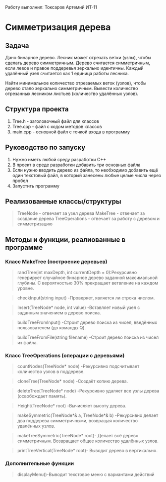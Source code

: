 Работу выполнил: Токсаров Артемий ИТ-11

# **Симметризация дерева**

## **Задача**

Дано бинарное дерево. Лесник может отрезать ветки (узлы), чтобы сделать дерево симметричным.
Дерево считается симметричным, если левое и правое поддеревья зеркально идентичны.
Каждый удалённый узел считается как 1 единица работы лесника.

Найти минимальное количество отрезаемых веток (узлов), чтобы дерево стало зеркально симметричным. 
Вывести количество отрезанных лесником листьев (количество удалённых узлов).

## **Структура проекта**
1. Tree.h - заголовочный файл для классов
2. Tree.cpp - файл с кодом методов классов
3. main.cpp - основной файл с точкой входа в программу

## **Руководство по запуску**
1. Нужно иметь любой среду разработки С++
2. В проект в среде разработки добавить три основных файла
3. Если нужно вводить дерево из файла, то необходимо добавить ещё один текстовый файл, в который занесены любые целые числа через пробел
4. Запустить программу

## **Реализованные классы/структуры**
> TreeNode - отвечает за узел дерева
> MakeTree - отвечает за создание дерева
> TreeOperations - отвечает за работу с деревом и симметризацию

## **Методы и функции, реалиованные в программе**
### Класс MakeTree (построение деревьев)
> randTree(int maxDepth, int currentDepth = 0):Рекурсивно генерирует случайное бинарное дерево заданной максимальной глубины.
С вероятностью 30% прекращает ветвление на каждом уровне.

> checkInput(string input) -Проверяет, является ли строка числом.

> Insert(TreeNode* node, int value) -Вставляет новый узел с заданным значением в дерево поиска.

> buildTreeFromInput() -Строит дерево поиска из чисел, введённых пользователем (до команды Q).

> buildTreeFromFile(string filename) -Строит дерево поиска из чисел из файла.

### Класс TreeOperations (операции с деревьями)
> countNodes(TreeNode* node) -Рекурсивно подсчитывает количество узлов в поддереве.

> cloneTree(TreeNode* node) -Создаёт копию дерева.

> deleteTree(TreeNode* node) -Рекурсивно удаляет все узлы дерева (освобождает память).

> Height(TreeNode* root) -Вычисляет высоту дерева.

> makeSymmetric(TreeNode*& a, TreeNode*& b) -Рекурсивно делает два поддерева симметричными, возвращая количество удалённых узлов.

> makeTreeSymmetric(TreeNode* root)- Делает всё дерево симметричным. Возвращает общее количество удалённых узлов.

> printTreeVertical(TreeNode* root)- Выводит дерево в вертикально.
### Дополнительные функции
> displayMenu()-Выводит текстовое меню с вариантами действий





